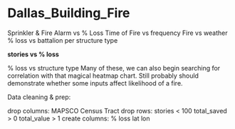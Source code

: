 # Dallas_Building_Fire

Sprinkler & Fire Alarm vs % Loss
Time of Fire vs frequency
Fire vs weather
% loss vs battalion
per structure type

**stories vs % loss**

% loss vs structure type
Many of these, we can also begin searching for correlation with that magical heatmap chart.  Still probably should demonstrate whether some inputs affect likelihood of a fire.


Data cleaning & prep:

drop columns:
MAPSCO
Census Tract
drop rows:
stories < 100
total_saved > 0
total_value > 1
create columns:
% loss
lat
lon
